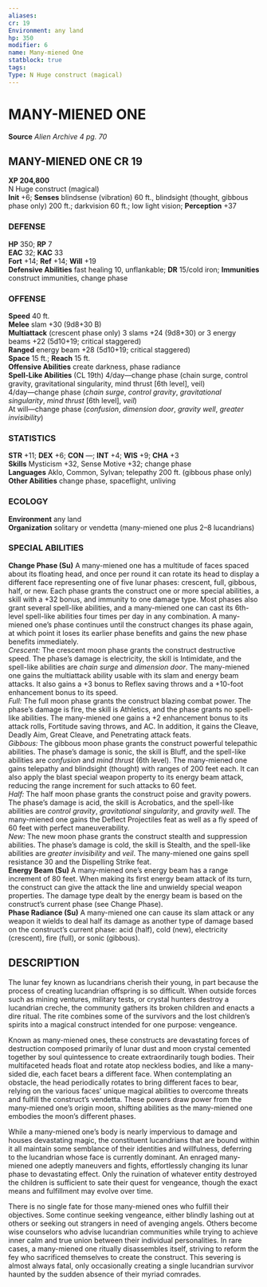 ```yaml
---
aliases: 
cr: 19
Environment: any land  
hp: 350
modifier: 6
name: Many-miened One
statblock: true
tags: 
Type: N Huge construct (magical)  
---
```

# MANY-MIENED ONE

**Source** _Alien Archive 4 pg. 70_

## MANY-MIENED ONE CR 19

**XP 204,800**  
N Huge construct (magical)  
**Init** +6; **Senses** blindsense (vibration) 60 ft., blindsight (thought, gibbous phase only) 200 ft.; darkvision 60 ft.; low light vision; **Perception** +37  

### DEFENSE

**HP** 350; **RP** 7  
**EAC** 32; **KAC** 33  
**Fort** +14; **Ref** +14; **Will** +19  
**Defensive Abilities** fast healing 10, unflankable; **DR** 15/cold iron; **Immunities** construct immunities, change phase  

### OFFENSE

**Speed** 40 ft.  
**Melee** slam +30 (9d8+30 B)  
**Multiattack** (crescent phase only) 3 slams +24 (9d8+30) or 3 energy beams +22 (5d10+19; critical staggered)  
**Ranged** energy beam +28 (5d10+19; critical staggered)  
**Space** 15 ft.; **Reach** 15 ft.  
**Offensive Abilities** create darkness, phase radiance  
**Spell-Like Abilities** (CL 19th) 4/day—change phase (chain surge, control gravity, gravitational singularity, mind thrust \[6th level\], veil)  
4/day—change phase (_chain surge_, _control gravity_, _gravitational singularity_, _mind thrust_ \[6th level\], _veil_)  
At will—change phase (_confusion_, _dimension door_, _gravity well_, _greater invisibility_)

### STATISTICS

**STR** +11; **DEX** +6; **CON** —; **INT** +4; **WIS** +9; **CHA** +3  
**Skills** Mysticism +32, Sense Motive +32; change phase  
**Languages** Aklo, Common, Sylvan; telepathy 200 ft. (gibbous phase only)  
**Other Abilities** change phase, spaceflight, unliving

### ECOLOGY

**Environment** any land  
**Organization** solitary or vendetta (many-miened one plus 2–8 lucandrians)

### SPECIAL ABILITIES

**Change Phase (Su)** A many-miened one has a multitude of faces spaced about its floating head, and once per round it can rotate its head to display a different face representing one of five lunar phases: crescent, full, gibbous, half, or new. Each phase grants the construct one or more special abilities, a skill with a +32 bonus, and immunity to one damage type. Most phases also grant several spell-like abilities, and a many-miened one can cast its 6th-level spell-like abilities four times per day in any combination. A many-miened one’s phase continues until the construct changes its phase again, at which point it loses its earlier phase benefits and gains the new phase benefits immediately.  
_Crescent:_ The crescent moon phase grants the construct destructive speed. The phase’s damage is electricity, the skill is Intimidate, and the spell-like abilities are _chain surge_ and _dimension door_. The many-miened one gains the multiattack ability usable with its slam and energy beam attacks. It also gains a +3 bonus to Reflex saving throws and a +10-foot enhancement bonus to its speed.  
_Full:_ The full moon phase grants the construct blazing combat power. The phase’s damage is fire, the skill is Athletics, and the phase grants no spell-like abilities. The many-miened one gains a +2 enhancement bonus to its attack rolls, Fortitude saving throws, and AC. In addition, it gains the Cleave, Deadly Aim, Great Cleave, and Penetrating attack feats.  
_Gibbous:_ The gibbous moon phase grants the construct powerful telepathic abilities. The phase’s damage is sonic, the skill is Bluff, and the spell-like abilities are _confusion_ and _mind thrust_ (6th level). The many-miened one gains telepathy and blindsight (thought) with ranges of 200 feet each. It can also apply the blast special weapon property to its energy beam attack, reducing the range increment for such attacks to 60 feet.  
_Half:_ The half moon phase grants the construct poise and gravity powers. The phase’s damage is acid, the skill is Acrobatics, and the spell-like abilities are _control gravity_, _gravitational singularity_, and _gravity well_. The many-miened one gains the Deflect Projectiles feat as well as a fly speed of 60 feet with perfect maneuverability.  
_New:_ The new moon phase grants the construct stealth and suppression abilities. The phase’s damage is cold, the skill is Stealth, and the spell-like abilities are _greater invisibility_ and _veil_. The many-miened one gains spell resistance 30 and the Dispelling Strike feat.  
**Energy Beam (Su)** A many-miened one’s energy beam has a range increment of 80 feet. When making its first energy beam attack of its turn, the construct can give the attack the line and unwieldy special weapon properties. The damage type dealt by the energy beam is based on the construct’s current phase (see Change Phase).  
**Phase Radiance (Su)** A many-miened one can cause its slam attack or any weapon it wields to deal half its damage as another type of damage based on the construct’s current phase: acid (half), cold (new), electricity (crescent), fire (full), or sonic (gibbous).

## DESCRIPTION

The lunar fey known as lucandrians cherish their young, in part because the process of creating lucandrian offspring is so difficult. When outside forces such as mining ventures, military tests, or crystal hunters destroy a lucandrian creche, the community gathers its broken children and enacts a dire ritual. The rite combines some of the survivors and the lost children’s spirits into a magical construct intended for one purpose: vengeance.

Known as many-miened ones, these constructs are devastating forces of destruction composed primarily of lunar dust and moon crystal cemented together by soul quintessence to create extraordinarily tough bodies. Their multifaceted heads float and rotate atop neckless bodies, and like a many-sided die, each facet bears a different face. When contemplating an obstacle, the head periodically rotates to bring different faces to bear, relying on the various faces’ unique magical abilities to overcome threats and fulfill the construct’s vendetta. These powers draw power from the many-miened one’s origin moon, shifting abilities as the many-miened one embodies the moon’s different phases.

While a many-miened one’s body is nearly impervious to damage and houses devastating magic, the constituent lucandrians that are bound within it all maintain some semblance of their identities and willfulness, deferring to the lucandrian whose face is currently dominant. An enraged many-miened one adeptly maneuvers and fights, effortlessly changing its lunar phase to devastating effect. Only the ruination of whatever entity destroyed the children is sufficient to sate their quest for vengeance, though the exact means and fulfillment may evolve over time.

There is no single fate for those many-miened ones who fulfill their objectives. Some continue seeking vengeance, either blindly lashing out at others or seeking out strangers in need of avenging angels. Others become wise counselors who advise lucandrian communities while trying to achieve inner calm and true union between their individual personalities. In rare cases, a many-miened one ritually disassembles itself, striving to reform the fey who sacrificed themselves to create the construct. This severing is almost always fatal, only occasionally creating a single lucandrian survivor haunted by the sudden absence of their myriad comrades.
